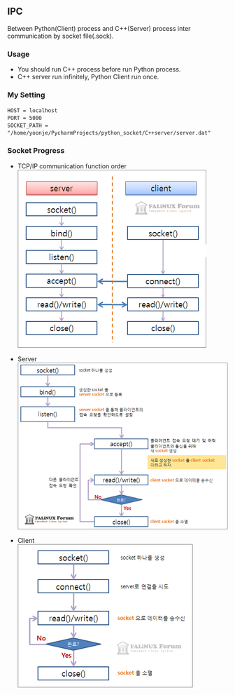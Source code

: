 
## IPC 
Between Python(Client) process and C++(Server) process inter communication by socket file(.sock).<br>

### Usage
- You should run C++ process before run Python process.
- C++ server run infinitely, Python Client run once.

### My Setting
`HOST = localhost`<br>
`PORT = 5000`<br>
`SOCKET_PATH = "/home/yoonje/PycharmProjects/python_socket/C++server/server.dat"`

### Socket Progress
- TCP/IP communication function order<br>
![tetris auto fast](image/tcp_prog.gif)

- Server<br>
![tetris auto fast](image/tcp_prog_001.gif)

- Client<br>
![tetris auto fast](image/tcp_prog_002.gif)
